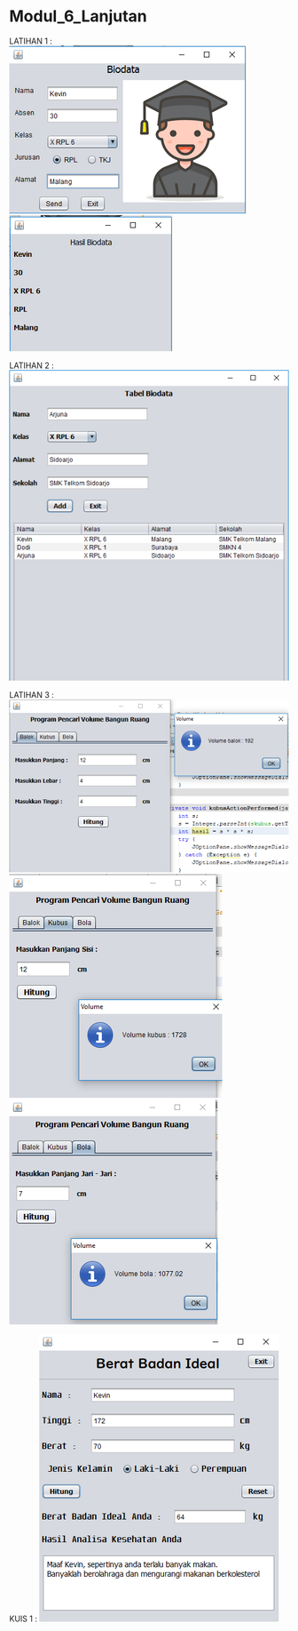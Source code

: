 # Modul_6_Lanjutan
LATIHAN 1 : 
![alt text](https://github.com/MichaelKevinAdinata27RPL/Modul_6_Lanjutan/blob/master/Screenshot_1.png)
![alt text](https://github.com/MichaelKevinAdinata27RPL/Modul_6_Lanjutan/blob/master/Screenshot_2.png)

LATIHAN 2 :
![alt text](https://github.com/MichaelKevinAdinata27RPL/Modul_6_Lanjutan/blob/master/Screenshot_3.png)

LATIHAN 3 :
![alt text](https://github.com/MichaelKevinAdinata27RPL/Modul_6_Lanjutan/blob/master/Screenshot_4.png)
![alt text](https://github.com/MichaelKevinAdinata27RPL/Modul_6_Lanjutan/blob/master/Screenshot_5.png)
![alt text](https://github.com/MichaelKevinAdinata27RPL/Modul_6_Lanjutan/blob/master/Screenshot_6.png)

KUIS 1 : 
![alt text](https://github.com/MichaelKevinAdinata27RPL/Modul_6_Lanjutan/blob/master/Screenshot_7.png)
